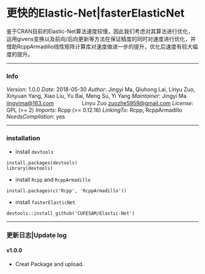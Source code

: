 # 更快的Elastic-Net|fasterElasticNet

鉴于CRAN目前的Elastic-Net算法速度较慢，因此我们考虑对其算法进行优化，运用givens变换以及前向/后向更新等方法在保证精度的同时对速度进行优化，并借助RcppArmadillo线性矩阵计算库对速度做进一步的提升，优化后速度有较大幅度的提升。

***
### Info
*Version*: 1.0.0
*Date*: 2018-05-30
*Author*: Jingyi Ma, Qiuhong Lai, Linyu Zuo, Xinyuan Yang, Xiao Liu, Yu Bai, Meng Su, Yi Yang
*Maintainer*: Jingyi Ma <jingyima@163.com>
　　　　　Linyu Zuo <zuozhe5959@gmail.com>
*License*: GPL (>= 2)
*Imports*: Rcpp (>= 0.12.16)
*LinkingTo*: Rcpp, RcppArmadillo
*NeedsCompilation*: yes

***

### installation
- install `devtools`
```
install.packages(devtools)
library(devtools)
```
- install `Rcpp` and `RcppArmadillo`
```
install.packages(c('Rcpp', 'RcppArmadillo'))
```
- install `fasterElasticNet`
```
devtools::install_github('CUFESAM/Elastic-Net')
```

***

### 更新日志|Update log
#### v1.0.0
- Creat Package and upload.